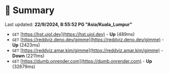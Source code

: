 # 📖 Summary
Last updated: **22/9/2024, 8:55:52 PG "Asia/Kuala_Lumpur"**

- `GET` [https://hst.ujol.dev](https://hst.ujol.dev) - **Up** (489ms)
- `GET` [https://reddviz.deno.dev/gimme](https://reddviz.deno.dev/gimme) - **Up** (2423ms)
- `GET` [https://reddviz.amar.kim/gimme](https://reddviz.amar.kim/gimme) - **Down** (2211ms)
- `GET` [https://dumb.onrender.com](https://dumb.onrender.com) - **Up** (32679ms)
